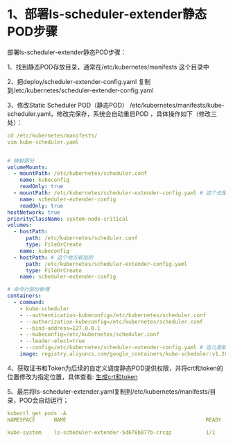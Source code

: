 # 1、部署ls-scheduler-extender静态POD步骤
部署ls-scheduler-extender静态POD步骤：

1、找到静态POD存放目录，通常在/etc/kubernetes/manifests 这个目录中

2、把deploy/scheduler-extender-config.yaml 复制到/etc/kubernetes/scheduler-extender-config.yaml

3、修改Static Scheduler POD（静态POD） /etc/kubernetes/manifests/kube-scheduler.yaml，修改完保存，系统会自动重启POD ，具体操作如下（修改三处）：

```yaml
cd /etc/kubernetes/manifests/
vim kube-scheduler.yaml


# 映射部分
volumeMounts:
  - mountPath: /etc/kubernetes/scheduler.conf
    name: kubeconfig
    readOnly: true
  - mountPath: /etc/kubernetes/scheduler-extender-config.yaml # 这个也是新加的
    name: scheduler-extender-config
    readOnly: true
hostNetwork: true
priorityClassName: system-node-critical
volumes:
  - hostPath:
      path: /etc/kubernetes/scheduler.conf
      type: FileOrCreate
    name: kubeconfig
  - hostPath: # 这个地方新加的
      path: /etc/kubernetes/scheduler-extender-config.yaml
      type: FileOrCreate
    name: scheduler-extender-config

# 命令行部分新增
containers:
  - command:
    - kube-scheduler
    - --authentication-kubeconfig=/etc/kubernetes/scheduler.conf
    - --authorization-kubeconfig=/etc/kubernetes/scheduler.conf
    - --bind-address=127.0.0.1
    - --kubeconfig=/etc/kubernetes/scheduler.conf
    - --leader-elect=true
    - --config=/etc/kubernetes/scheduler-extender-config.yaml # 这儿是新增的
    image: registry.aliyuncs.com/google_containers/kube-scheduler:v1.26.0


```
4、获取证书和Token为后续的自定义调度静态POD提供权限，并将crt和token的位置修改为指定位置，具体查看:
    [生成crt和token](生成crt和token.md)

5、最后将ls-scheduler-extender.yaml复制到/etc/kubernetes/manifests/目录，POD会自动运行；

```yaml
kubectl get pods -A
NAMESPACE      NAME                                             READY   STATUS      RESTARTS  

kube-system    ls-scheduler-extender-5d678b877b-crcqz           1/1     Running     0             1m
```
